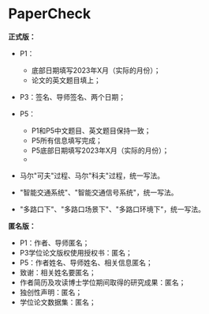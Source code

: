 # PaperCheck

**正式版：**

- P1：
  - 底部日期填写2023年X月（实际的月份）；
  - 论文的英文题目填上；
- P3：签名、导师签名、两个日期；
- P5：
  - P1和P5中文题目、英文题目保持一致；
  - P5所有信息填写完成；
  - P5底部日期填写2023年X月（实际的月份）；
  - 

- 马尔"可夫"过程、马尔"科夫"过程，统一写法。
- "智能交通系统"、"智能交通信号系统"，统一写法。
- "多路口下"、"多路口场景下"、"多路口环境下"，统一写法。



**匿名版：**

- P1：作者、导师匿名；
- P3学位论文版权使用授权书：匿名；
- P5：作者姓名、导师姓名、相关信息匿名；
- 致谢：相关姓名要匿名；
- 作者简历及攻读博士学位期间取得的研究成果：匿名；
- 独创性声明：匿名；
- 学位论文数据集：匿名；
